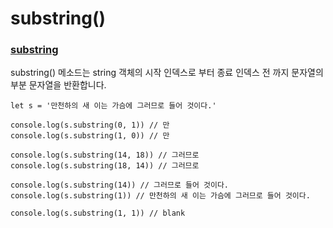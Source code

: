 # substring()

### [substring](https://developer.mozilla.org/ko/docs/Web/JavaScript/Reference/Global_Objects/String/substring)
substring() 메소드는 string 객체의 시작 인덱스로 부터 종료 인덱스 전 까지 문자열의 부분 문자열을 반환합니다. 

```
let s = '만천하의 새 이는 가슴에 그러므로 들어 것이다.'

console.log(s.substring(0, 1)) // 만
console.log(s.substring(1, 0)) // 만

console.log(s.substring(14, 18)) // 그러므로
console.log(s.substring(18, 14)) // 그러므로

console.log(s.substring(14)) // 그러므로 들어 것이다.
console.log(s.substring(1)) // 만천하의 새 이는 가슴에 그러므로 들어 것이다.

console.log(s.substring(1, 1)) // blank

```